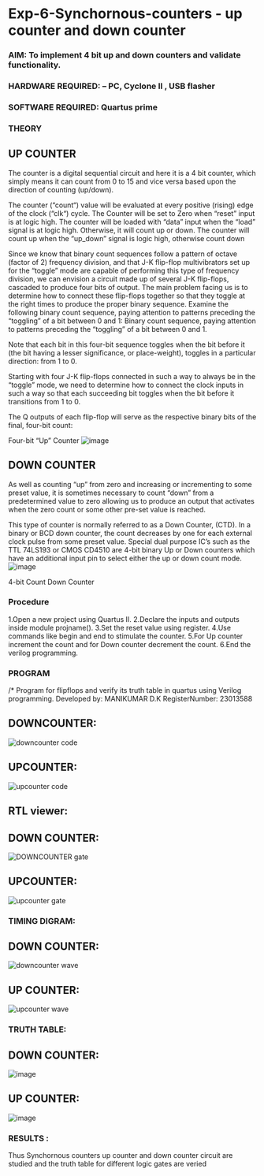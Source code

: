 # Exp-6-Synchornous-counters - up counter and down counter 
### AIM: To implement 4 bit up and down counters and validate  functionality.
### HARDWARE REQUIRED:  – PC, Cyclone II , USB flasher
### SOFTWARE REQUIRED:   Quartus prime
### THEORY 

## UP COUNTER 
The counter is a digital sequential circuit and here it is a 4 bit counter, which simply means it can count from 0 to 15 and vice versa based upon the direction of counting (up/down). 

The counter (“count“) value will be evaluated at every positive (rising) edge of the clock (“clk“) cycle.
The Counter will be set to Zero when “reset” input is at logic high.
The counter will be loaded with “data” input when the “load” signal is at logic high. Otherwise, it will count up or down.
The counter will count up when the “up_down” signal is logic high, otherwise count down

Since we know that binary count sequences follow a pattern of octave (factor of 2) frequency division, and that J-K flip-flop multivibrators set up for the “toggle” mode are capable of performing this type of frequency division, we can envision a circuit made up of several J-K flip-flops, cascaded to produce four bits of output.
The main problem facing us is to determine how to connect these flip-flops together so that they toggle at the right times to produce the proper binary sequence.
Examine the following binary count sequence, paying attention to patterns preceding the “toggling” of a bit between 0 and 1:
Binary count sequence, paying attention to patterns preceding the “toggling” of a bit between 0 and 1.

Note that each bit in this four-bit sequence toggles when the bit before it (the bit having a lesser significance, or place-weight), toggles in a particular direction: from 1 to 0.



 
 

Starting with four J-K flip-flops connected in such a way to always be in the “toggle” mode, we need to determine how to connect the clock inputs in such a way so that each succeeding bit toggles when the bit before it transitions from 1 to 0.

The Q outputs of each flip-flop will serve as the respective binary bits of the final, four-bit count:

 
 

Four-bit “Up” Counter
![image](https://user-images.githubusercontent.com/36288975/169644758-b2f4339d-9532-40c5-af40-8f4f8c942e2c.png)



## DOWN COUNTER 

As well as counting “up” from zero and increasing or incrementing to some preset value, it is sometimes necessary to count “down” from a predetermined value to zero allowing us to produce an output that activates when the zero count or some other pre-set value is reached.

This type of counter is normally referred to as a Down Counter, (CTD). In a binary or BCD down counter, the count decreases by one for each external clock pulse from some preset value. Special dual purpose IC’s such as the TTL 74LS193 or CMOS CD4510 are 4-bit binary Up or Down counters which have an additional input pin to select either the up or down count mode.
![image](https://user-images.githubusercontent.com/36288975/169644844-1a14e123-7228-4ed8-81a9-eb937dff4ac8.png)


4-bit Count Down Counter
### Procedure 
1.Open a new project using Quartus II.
2.Declare the inputs and outputs inside module projname().
3.Set the reset value using register.
4.Use commands like begin and end to stimulate the counter.
5.For Up counter increment the count and for Down counter decrement the count.
6.End the verilog programming.

### PROGRAM 
/*
Program for flipflops  and verify its truth table in quartus using Verilog programming.
Developed by: MANIKUMAR D.K
RegisterNumber: 23013588

## DOWNCOUNTER:
![downcounter code](https://github.com/dharshan7200/Exp-7-Synchornous-counters-/assets/138850116/af37ef9c-e7d3-4095-8418-aef888fada03)
## UPCOUNTER:
![upcounter code](https://github.com/dharshan7200/Exp-7-Synchornous-counters-/assets/138850116/a834d0cd-19c1-47f5-9441-3e302c632629)
## RTL viewer:
## DOWN COUNTER:
![DOWNCOUNTER gate](https://github.com/dharshan7200/Exp-7-Synchornous-counters-/assets/138850116/a149d880-49da-46a2-b078-01842a89ab4c)
## UPCOUNTER:
![upcounter gate](https://github.com/dharshan7200/Exp-7-Synchornous-counters-/assets/138850116/c717b4ee-ca74-4f87-bd7c-5f2b48a67bcb)
### TIMING DIGRAM:
## DOWN COUNTER:
![downcounter wave](https://github.com/dharshan7200/Exp-7-Synchornous-counters-/assets/138850116/9eafa68f-191f-4fa8-b29e-5dd9d5f62776)
## UP COUNTER:
![upcounter wave](https://github.com/dharshan7200/Exp-7-Synchornous-counters-/assets/138850116/ba3bd18f-0364-4839-9399-38a14c8fa81c)
### TRUTH TABLE:
## DOWN COUNTER:
![image](https://github.com/dharshan7200/Exp-7-Synchornous-counters-/assets/138850116/83fdc0d1-5e9f-4cc5-ae51-f40632732d4f)
## UP COUNTER:
![image](https://github.com/dharshan7200/Exp-7-Synchornous-counters-/assets/138850116/138ccadb-fe7d-4159-a20b-08670da5680d)
### RESULTS :
Thus Synchornous counters up counter and down counter circuit are studied and the truth table for different logic gates are veried
